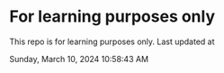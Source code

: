 # For learning purposes only
This repo is for learning purposes only.
Last updated at

Sunday, March 10, 2024 10:58:43 AM

